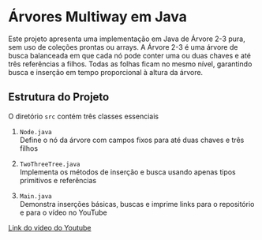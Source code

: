 # Árvores Multiway em Java

Este projeto apresenta uma implementação em Java de Árvore 2-3 pura, sem uso de coleções prontas ou arrays. A Árvore 2-3 é uma árvore de busca balanceada em que cada nó pode conter uma ou duas chaves e até três referências a filhos. Todas as folhas ficam no mesmo nível, garantindo busca e inserção em tempo proporcional à altura da árvore.

## Estrutura do Projeto

O diretório `src` contém três classes essenciais

1. `Node.java`  
   Define o nó da árvore com campos fixos para até duas chaves e três filhos

2. `TwoThreeTree.java`  
   Implementa os métodos de inserção e busca usando apenas tipos primitivos e referências

3. `Main.java`  
   Demonstra inserções básicas, buscas e imprime links para o repositório e para o vídeo no YouTube

[Link do video do Youtube](https://www.youtube.com/watch?v=EBBWuWoYd28)
